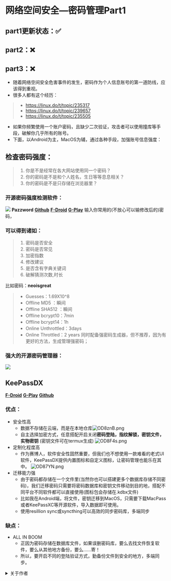 # 网络空间安全—密码管理Part1
## part1更新状态：✅
## part2：❌
## part3：❌
* 随着网络空间安全危害事件的发生，密码作为个人信息账号的第一道防线，应该得到重视。
* 很多人都有这个经历：
 > * https://linux.do/t/topic/235317
 > * https://linux.do/t/topic/239657
 > * https://linux.do/t/topic/235505
* 如果你频繁使用一个账户密码，且缺少二次验证，攻击者可以使用撞库等手段，破解你几乎所有的账号。
* 下面，以Android为主，MacOS为辅，通过各种手段，加强账号信息强度：

## 检查密码强度：
> 1. 你是不是经常在各大网站使用同一个密码？
> 2. 你的密码是不是和个人姓名，生日等等息息相关？
> 3. 你的密码是不是只存储在浏览器里？
### 开源密码强度检测软件：
![](https://f-droid.org/repo/com.cyb3rko.pazzword/en-US/icon_4TlGVCx28WCvT9UWJJd3LIJnGxbG0XnQgrMEhJKROYc=.png)
**Pazzword**
[**Github**](https://github.com/cyb3rko/pazzword)
[**F-Droid**](https://f-droid.org/zh_Hant/packages/com.cyb3rko.pazzword/index.html)
[**G-Play**](https://play.google.com/store/apps/details?id=com.cyb3rko.pazzword&hl=zh)
输入你常用的(不放心可以输修改后的)密码，
### **可以得到诸如**：
> 1.  密码是否安全
> 2. 密码是否常见
> 3. 加密指数
> 4. 修改建议
> 5. 是否含有字典关键词
> 6. 破解猜测次数,时长

比如密码：**neoisgreat**
  > * Guesses：1.69X10^8
  > * Offline MD5 ：瞬间
  > * Offline SHA512 ：瞬间
  > * Offline bcrypt10：7min
  > * Offline bcrypt14：1h
  > * Online Unthrottled：3days
  > * Online Throttled：2 years
同时配备强密码生成器，但不推荐，因为有更好的方法，生成管理强密码；

### 强大的开源密码管理器：
![](https://www.keepassdx.com/assets/img/keepassdx.svg)
## KeePassDX
[**F-Droid**](https://f-droid.org/packages/com.kunzisoft.keepass.libre/)
[**G-Play**](https://play.google.com/store/apps/details?id=com.kunzisoft.keepass.free)
[**Github**](https://github.com/Kunzisoft/KeePassDX/releases)
### 优点：
* 安全性高
  * 数据不存储在云端，而是在本地仓库![OD8znB.png](https://ooo.0x0.ooo/2024/10/26/OD8znB.png)
  * 自主选择加密方式，任意搭配开启关闭**密码登陆，指纹解锁，密钥文件，实物密钥**
 (密钥文件可在termux生成)
 ![OD8F4s.png](https://ooo.0x0.ooo/2024/10/26/OD8F4s.png)
* 定制化程度高
  * 作为赛博人，软件安全性固然重要，但我们也不想使用一款难看的老式UI软件，KeePassDX提供内置图标和自定义图标，让密码管理也能乐在其中。
![OD87YN.png](https://ooo.0x0.ooo/2024/10/26/OD87YN.png)
* 迁移能力强
  * 由于密码都存储在一个文件里(当然你也可以搭建更多个数据库存储不同密码)，我们迁移密码只需要将密码数据库和密钥文件移动到目的地，搭配不同平台不同软件都可以直接使用(图标包会存储在.kdbx文件)
  * 比如我在Android端，将文件，密钥迁移到MacOS，只需要下载MacPass或者KeePassXC等开源软件，导入数据即可使用。
  * 使用resillion sync或syncthing可以高效的同步密码库，多端同步
### 缺点：
* ALL IN BOOM
  * 正因为密码存储在数据库文件，如果误删密码库，要么去找文件恢复软件，要么从其他地方备份，要么......寄！
  * 所以，要开启不同的登陆验证方式，勤备份文件到安全的地方，多端同步。

<details>
<summary>关于作者</summary>

> 文章地址：  

Linuxdo

https://linux.do/t/topic/242686

Acwiki

https://github.com/KipJayChou/AcWiKi/blob/main/03-tools/cyber%20security/password_manage1.md

> 作者：  

user695(linux.do)  

https://linux.do/u/user695/summary  

KipJaychou(Github)

https://github.com/KipJayChou

> 向我申请Linuxdo邀请码：  

jay20070220@gmail.com

</details>
